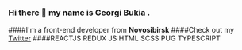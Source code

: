 ### Hi there 👋 my name is **Georgi Bukia** .
####I'm a front-end developer from **Novosibirsk**
####Check out my [Twitter](https://twitter.com/Bukija)
####REACTJS REDUX JS HTML SCSS PUG TYPESCRIPT

